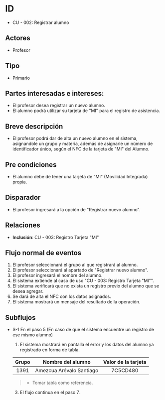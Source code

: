 # ID
- CU - 002: Registrar alumno
   
## Actores
 * Profesor
    
## Tipo 
 * Primario
   
## Partes interesadas e intereses:
- El profesor desea registrar un nuevo alumno.
- El alumno podrá utilizar su tarjeta de "MI" para el registro de asistencia.
  
## Breve descripción
- El profesor podrá dar de alta un nuevo alumno en el sistema, asignandole un grupo y materia, además de asignarle un número de identificador único, según el NFC de la tarjeta de "MI" del Alumno.

## Pre condiciones
- El alumno debe de tener una tarjeta de "MI" (Movilidad Integrada) propia.

## Disparador
- El profesor ingresará a la opción de "Registrar nuevo alumno".

## Relaciones
- **Inclusión**: CU - 003: Registro Tarjeta "MI"

## Flujo normal de eventos
1. El profesor seleccionará el grupo al que registrará al alumno.
2. El profesor seleccionará al apartado de "Registrar nuevo alumno".
3. El profesor ingresará el nombre del alumno.
4. El sistema extiende al caso de uso "CU - 003: Registro Tarjeta "MI"".
5. El sistema verificará que no exista un registro previo del alumno que se desea agregar.
6. Se dará de alta el NFC con los datos asignados.
7. El sistema mostrará un mensaje del resultado de la operación.

## Subflujos
- S-1 En el paso 5 (En caso de que el sistema encuentre un registro de ese mismo alumno)
  1. El sistema mostrará en pantalla el error y los datos del alumno ya registrado en forma de tabla. 

  | Grupo | Nombre del alumno| Valor de la tarjeta|
  |:----:|:----:|:----:|
  |1391|Amezcua Arévalo Santiago|7C5CD480|
  > * Tomar tabla como referencia.

  3. El flujo continua en el paso 7.
